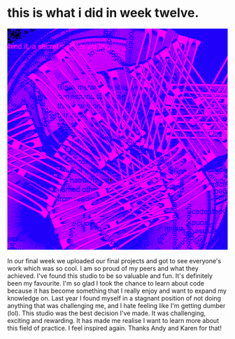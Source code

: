 # this is what i did in week twelve.

![](metahaven.gif)

In our final week we uploaded our final projects and got to see everyone's work which was so cool. I am so proud of my peers and what they achieved. I've found this studio to be so valuable and fun. It's definitely been my favourite. I'm so glad I took the chance to learn about code because it has become something that I really enjoy and want to expand my knowledge on. Last year I found myself in a stagnant position of not doing anything that was challenging me, and I hate feeling like I'm getting dumber (lol). This studio was the best decision I've made. It was challenging, exciting and rewarding. It has made me realise I want to learn more about this field of practice. I feel inspired again. Thanks Andy and Karen for that!
